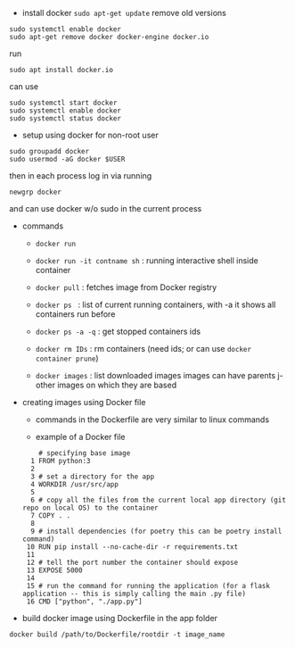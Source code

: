 
* install docker
```sudo apt-get update```
remove old versions
```
sudo systemctl enable docker
sudo apt-get remove docker docker-engine docker.io
```
run 
```
sudo apt install docker.io
```
can use 
```
sudo systemctl start docker
sudo systemctl enable docker
sudo systemctl status docker
```


* setup using docker for non-root user
```
sudo groupadd docker
sudo usermod -aG docker $USER
```
then in each process log in via running
```
newgrp docker
```
and can use docker w/o sudo in the current process



* commands
	* ```docker run```

	* ```docker run -it contname sh``` : running interactive shell inside container

	* ```docker pull``` :  fetches image from Docker registry
	* ```docker ps ``` : list of current running containers, with -a it shows all containers run before

	* ```docker ps -a -q``` : get stopped containers ids
	* ```docker rm IDs``` : rm containers (need ids; or can use ```docker container prune```)

	* ```docker images``` : list downloaded images
	images can have parents j- other images on which they are based


* creating images using Docker file

	- commands in the Dockerfile are very similar to linux commands

	- example of a Docker file
	```
		# specifying base image
	  1 FROM python:3
	  2
	  3 # set a directory for the app
	  4 WORKDIR /usr/src/app
	  5
	  6 # copy all the files from the current local app directory (git repo on local OS) to the container
	  7 COPY . .
	  8
	  9 # install dependencies (for poetry this can be poetry install command)
	 10 RUN pip install --no-cache-dir -r requirements.txt
	 11
	 12 # tell the port number the container should expose
	 13 EXPOSE 5000
	 14
	 15 # run the command for running the application (for a flask application -- this is simply calling the main .py file)
	 16 CMD ["python", "./app.py"]
	```

* build docker image using Dockerfile in the app folder
```
docker build /path/to/Dockerfile/rootdir -t image_name
```